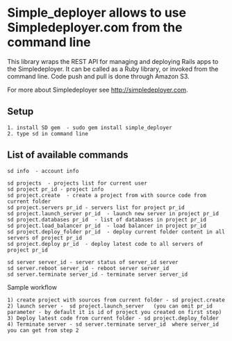 Simple_deployer allows to use Simpledeployer.com from the command line
========================================================

This library wraps the REST API for managing and deploying Rails apps to the
Simpledeployer.  It can be called as a Ruby library, or invoked from the
command line.  Code push and pull is done through Amazon S3.

For more about Simpledeployer see <http://simpledeployer.com>.


Setup
-----

	1. install SD gem  - sudo gem install simple_deployer
	2. type sd in command line

List of available commands
-------------------------
	sd info  - account info

	sd projects  - projects list for current user
	sd project pr_id - project info
	sd project.create  - create a project from with source code from current folder
	sd project.servers pr_id - servers list for project pr_id
	sd project.launch_server pr_id  - launch new server in project pr_id
	sd project.databases pr_id  - list of databases in project pr_id
	sd project.load_balancer pr_id  - load balancer in project pr_id
	sd project.deploy_folder pr_id  - deploy current folder content in all servers of project pr_id
	sd project.deploy pr_id  - deploy latest code to all servers of project pr_id
	
	sd server server_id - server status of server_id server
	sd server.reboot server_id - reboot server server_id
	sd server.terminate server_id - terminate server server_id



Sample workflow

	1) create project with sources from current folder - sd project.create 
	2) launch server -  sd project.launch_server   (you can omit pr_id parameter - by default it is id of project you created on first step)
	3) Deploy latest code from current folder - sd project.deploy_folder
	4) Terminate server - sd server.terminate server_id  where server_id you can get from step 2